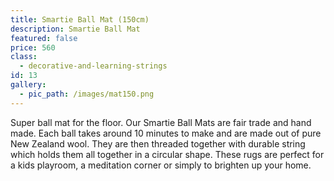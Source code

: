 ```yaml
---
title: Smartie Ball Mat (150cm)
description: Smartie Ball Mat
featured: false
price: 560
class:
  - decorative-and-learning-strings
id: 13
gallery:
  - pic_path: /images/mat150.png
---
```



Super ball mat for the floor. Our Smartie Ball Mats are fair trade and hand made. Each ball takes around 10 minutes to make and are made out of pure New Zealand wool. They are then threaded together with durable string which holds them all together in a circular shape. These rugs are perfect for a kids playroom, a meditation corner or simply to brighten up your home.
